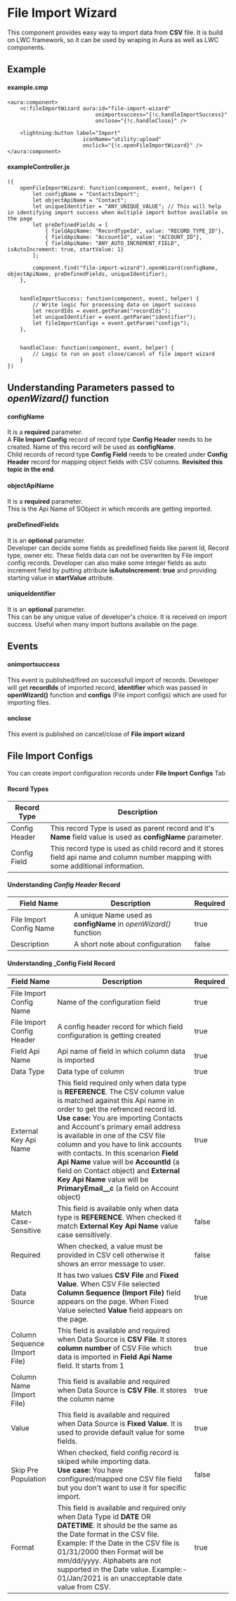 # File Import Wizard
This component provides easy way to import data from **CSV** file. It is build on LWC framework, so it can be used by wraping in Aura as well as LWC components.

## Example

#### example.cmp
```
<aura:component>
    <c:fileImportWizard aura:id="file-import-wizard" 
                            onimportsuccess="{!c.handleImportSuccess}" 
                            onclose="{!c.handleClose}" />
    
    <lightning:button label="Import" 
                        iconName="utility:upload" 
                        onclick="{!c.openFileImportWizard}" />
</aura:component>

```

#### exampleController.js
```
({
    openFileImportWizard: function(component, event, helper) {
        let configName = "ContactsImport";
        let objectApiName = "Contact";
        let uniqueIdentifier = "ANY_UNIQUE_VALUE"; // This will help in identifying import success when multiple import button available on the page
        let preDefinedFields = [
            { fieldApiName: "RecordTypeId", value: "RECORD_TYPE_ID"},
            { fieldApiName: "AccountId", value: "ACCOUNT_ID"},
            { fieldApiName: "ANY_AUTO_INCREMENT_FIELD", isAutoIncrement: true, startValue: 1}
        ];
        
        component.find("file-import-wizard").openWizard(configName, objectApiName, preDefinedFields, uniqueIdentifier);
    },
    
    
    handleImportSuccess: function(component, event, helper) {
        // Write logic for processing data on import success
        let recordIds = event.getParam("recordIds");
        let uniqueIdentifier = event.getParam("identifier");
        let fileImportConfigs = event.getParam("configs");
    },
    
    
    handleClose: function(component, event, helper) {
        // Logic to run on post close/cancel of file import wizard
    }
})
```

## Understanding Parameters passed to _openWizard()_ function

#### configName
It is a **required** parameter. <br />
A **File Import Config** record of record type **Config Header** needs to be created. Name of this record will be used as **configName**. <br />
Child records of record type **Config Field** needs to be created under **Config Header** record for mapping object fields with CSV columns. **Revisited this topic in the end**.


#### objectApiName
It is a **required** parameter. <br />
This is the Api Name of SObject in which records are getting imported.

#### preDefinedFields
It is an **optional** parameter. <br />
Developer can decide some fields as predefined fields like parent Id, Record type, owner etc. These fields data can not be overwriten by File import config records. Developer can also make some integer fields as auto increment field by putting attribute **isAutoIncrement: true** and providing starting value in **startValue** attribute.

#### uniqueIdentifier
It is an **optional** parameter. <br />
This can be any unique value of developer's choice. It is received on import success. Useful when many import buttons available on the page.


## Events

#### onimportsuccess
This event is published/fired on successfull import of records. Developer will get **recordIds** of imported record, **identifier** which was passed in **openWizard()** function and **configs** (File import configs) which are used for importing files.


#### onclose
This event is published on cancel/close of **File import wizard**


## File Import Configs
You can create import configuration records under **File Import Configs** Tab

#### Record Types

| Record Type | Description |
|-------------|-------------|
| Config Header | This record Type is used as parent record and it's **Name** field value is used as **configName** parameter. |
| Config Field | This record type is used as child record and it stores field api name and column number mapping with some additional information. |


#### Understanding _Config Header_ Record

| Field Name | Description | Required |
|------------|-------------|----------|
| File Import Config Name | A unique Name used as **configName** in  _openWizard()_ function | true |
| Description | A short note about configuration | false |




 #### Understanding _Config Field Record

| Field Name | Description | Required |
|------------|-------------|----------|
| File Import Config Name | Name of the configuration field |true |
| File Import Config Header | A config header record for which field configuration is getting created | true |
| Field Api Name | Api name of field in which column data is imported | true |
| Data Type | Data type of column | true |
| External Key Api Name | This field required only when data type is **REFERENCE**. The CSV column value is matched against this Api name in order to get the refrenced record Id.<br /> **Use case:** You are importing Contacts and Account's primary email address is available in one of the CSV file column and you have to link accounts with contacts. In this scenarion **Field Api Name** value will be **AccountId** (a field on Contact object) and **External Key Api Name** value will be **PrimaryEmail__c** (a field on Account object)| true |
| Match Case-Sensitive | This field is available only when data type is **REFERENCE**. When checked it match **External Key Api Name** value case sensitively. | false |
| Required | When checked, a value must be provided in CSV cell otherwise it shows an error message to user. | false |
| Data Source | It has two values **CSV File** and **Fixed Value**. When CSV File selected **Column Sequence (Import File)** field appears on the page. When Fixed Value selected **Value** field appears on the page. | true |
| Column Sequence (Import File) | This field is available and required when Data Source is **CSV File**. It stores **column number** of CSV File which data is imported in **Field Api Name** field. It starts from 1 | true |
| Column Name (Import File) | This field is available and required when Data Source is **CSV File**. It stores the column name | true |
| Value | This field is available and required when Data Source is **Fixed Value**. It is used to provide default value for some fields. | true |
| Skip Pre Population | When checked, field config record is skiped while importing data. <br /> **Use case:** You have configured/mapped one CSV file field but you don't want to use it for specific import. | false |
| Format | This field is available and required only when Data Type id **DATE** OR **DATETIME**. It should be the same as the Date format in the CSV file. Example: If the Date in the CSV file is 01/31/2000 then Format will be mm/dd/yyyy. Alphabets are not supported in the Date value. Example:- 01/Jan/2021 is an unacceptable date value from CSV. | true |




